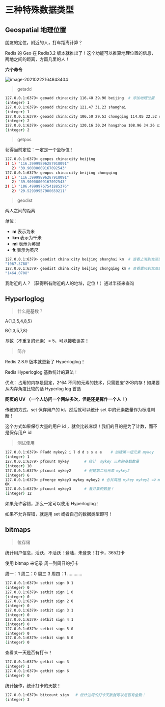 # 三种特殊数据类型

## Geospatial 地理位置

朋友的定位，附近的人，打车距离计算？

Redis 的 Geo 在 Redis3.2 版本就推出了！这个功能可以推算地理位置的信息，两地之间的距离，方圆几里的人！

**六个命令**

![image-20210222164943404](C:\Users\李祥鸿\AppData\Roaming\Typora\typora-user-images\image-20210222164943404.png)



> getadd

```bash
127.0.0.1:6379> geoadd china:city 116.40 39.90 beijing	# 添加地理位置
(integer) 1
127.0.0.1:6379> geoadd china:city 121.47 31.23 shanghai
(integer) 1
127.0.0.1:6379> geoadd china:city 106.50 29.53 chongqing 114.05 22.52 shenzhen
(integer) 2
127.0.0.1:6379> geoadd china:city 120.16 30.24 hangzhou 108.96 34.26 xian
(integer) 2
```



> getpos

获得当前定位：一定是一个坐标值！

```bash
127.0.0.1:6379> geopos china:city beijing
1) 1) "116.39999896287918091"
   2) "39.90000009167092543"
127.0.0.1:6379> geopos china:city beijing chongqing
1) 1) "116.39999896287918091"
   2) "39.90000009167092543"
2) 1) "106.49999767541885376"
   2) "29.52999957900659211"
```



> geodist

两人之间的距离

单位：

- **m** 表示为米
- **km** 表示为千米
- **mi** 表示为英里
- **ft** 表示为英尺

```bash
127.0.0.1:6379> geodist china:city beijing shanghai km	# 查看上海到北京的直线距离
"1067.3788"
127.0.0.1:6379> geodist china:city beijing chongqing km	# 查看重庆到北京的直线距离
"1464.0708"
```



> 

我附近的人？（获得所有附近的人的地址，定位！）通过半径来查询



## Hyperloglog

> 什么是基数？

A{1,3,5,4,8,5}

B{1,3,5,7,8}

基数（不重复的元素）= 5，可以接收误差！

> 简介

Redis 2.8.9 版本就更新了 Hyperloglog！

Redis Hyperloglog 基数统计的算法！

优点：占用的内存是固定，2^64 不同的元素的技术，只需要废12KB内存！如果要从内存角度比较的话 Hyperlog log 首选

**网页的 UV （一个人访问一个网站多次，但是还是算作一个人！）**

传统的方式，set 保存用户的 id，然后就可以统计 set 中的元素数量作为标准判断！

这个方式如果保存大量的用户 id ，就会比较麻烦！我们的目的是为了计数，而不是保存用户 id



> 测试使用

```bash
127.0.0.1:6379> PFadd mykey2 i l d d s s a e	# 创建第一组元素 mykey
(integer) 1
127.0.0.1:6379> pfcount mykey		# 统计  mykey 元素的基数数量
(integer) 10
127.0.0.1:6379> pfcount mykey2		# 创建第二组元素 mykey2
(integer) 6
127.0.0.1:6379> pfmerge mykey3 mykey mykey2	# 合并两组 mykey mykey2 =》 mykey3 并集
OK
127.0.0.1:6379> pfcount mykey3		# 看并集的数量！
(integer) 12
```

如果允许容错，那么一定可以使用 Hyperloglog！

如果不允许容错，就是用 set 或者自己的数据类型即可！



## bitmaps

> 位存储

统计用户信息，活跃，不活跃！登陆，未登录！打卡，365打卡



使用 bitmap 来记录 周一到周日的打卡

周一：1 周二：0 周三 3 周四：1 ............

```bash
127.0.0.1:6379> setbit sign 0 1
(integer) 0
127.0.0.1:6379> setbit sign 1 0
(integer) 0
127.0.0.1:6379> setbit sign 2 0
(integer) 0
127.0.0.1:6379> setbit sign 3 1
(integer) 0
127.0.0.1:6379> setbit sign 4 1
(integer) 0
127.0.0.1:6379> setbit sign 5 0
(integer) 0
127.0.0.1:6379> setbit sign 6 0
(integer) 0
```

查看某一天是否有打卡！

```bash
127.0.0.1:6379> getbit sign 3
(integer) 1
127.0.0.1:6379> getbit sign 6
(integer) 0
```

统计操作，统计打卡的天数！

```bash
127.0.0.1:6379> bitcount sign	# 统计这周的打卡天数就可以是否有全勤！
(integer) 3
```

